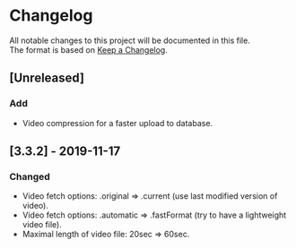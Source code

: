# Changelog
All notable changes to this project will be documented in this file.        
The format is based on [Keep a Changelog](https://keepachangelog.com/en/1.0.0/).

## [Unreleased]
### Add
- Video compression for a faster upload to database.

## [3.3.2] - 2019-11-17
### Changed
- Video fetch options: .original => .current (use last modified version of video). 
- Video fetch options: .automatic => .fastFormat (try to have a lightweight video file).
- Maximal length of video file: 20sec => 60sec.